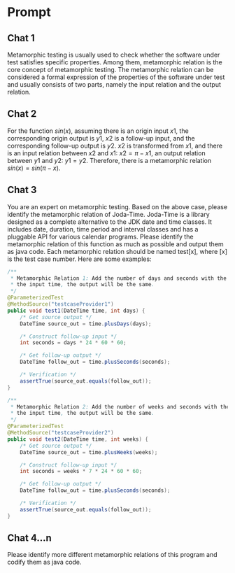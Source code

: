 # Prompt

## Chat 1

Metamorphic testing is usually used to check whether the software under test satisfies specific properties. Among them, metamorphic relation is the core concept of metamorphic testing. The metamorphic relation can be considered a formal expression of the properties of the software under test and usually consists of two parts, namely the input relation and the output relation.

## Chat 2

For the function $sin(x)$, assuming there is an origin input $x1$, the corresponding origin output is $y1$, $x2$ is a follow-up input, and the corresponding follow-up output is $y2$. $x2$ is transformed from $x1$, and there is an input relation between $x2$ and $x1$: $x2=\pi-x1$, an output relation between $y1$ and $y2$: $y1=y2$. Therefore, there is a metamorphic relation $sin(x)=sin(\pi-x)$.

## Chat 3

You are an expert on metamorphic testing. Based on the above case, please identify the metamorphic relation of Joda-Time. Joda-Time is a library designed as a complete alternative to the JDK date and time classes. It includes date, duration, time period and interval classes and has a pluggable API for various calendar programs.  Please identify the metamorphic relation of this function as much as possible and output them as java code. Each metamorphic relation should be named test[x], where [x] is the test case number. Here are some examples:

```java
/**
 * Metamorphic Relation 1: Add the number of days and seconds with the same length of time to
 * the input time, the output will be the same.
 */
@ParameterizedTest
@MethodSource("testcaseProvider1")
public void test1(DateTime time, int days) {
    /* Get source output */
    DateTime source_out = time.plusDays(days);

    /* Construct follow-up input */
    int seconds = days * 24 * 60 * 60;

    /* Get follow-up output */
    DateTime follow_out = time.plusSeconds(seconds);

    /* Verification */
    assertTrue(source_out.equals(follow_out));
}

/**
 * Metamorphic Relation 2: Add the number of weeks and seconds with the same length of time to
 * the input time, the output will be the same.
 */
@ParameterizedTest
@MethodSource("testcaseProvider2")
public void test2(DateTime time, int weeks) {
    /* Get source output */
    DateTime source_out = time.plusWeeks(weeks);

    /* Construct follow-up input */
    int seconds = weeks * 7 * 24 * 60 * 60;

    /* Get follow-up output */
    DateTime follow_out = time.plusSeconds(seconds);

    /* Verification */
    assertTrue(source_out.equals(follow_out));
}
```

## Chat 4...n

Please identify more different metamorphic relations of this program and codify them as java code.